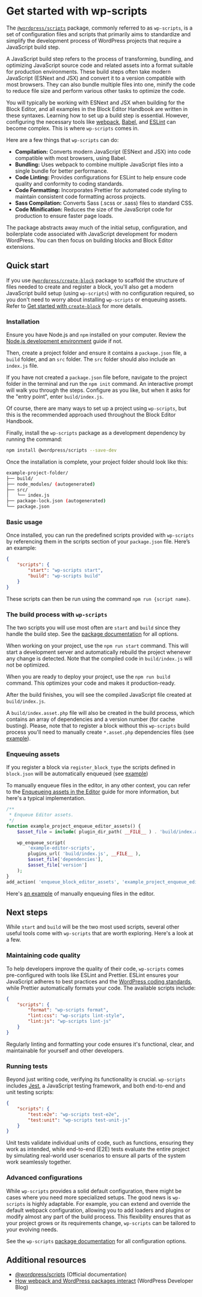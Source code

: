 # Get started with wp-scripts

The [`@wordpress/scripts`](https://developer.wordpress.org/block-editor/reference-guides/packages/packages-scripts/) package, commonly referred to as `wp-scripts`, is a set of configuration files and scripts that primarily aims to standardize and simplify the development process of WordPress projects that require a JavaScript build step.

A JavaScript build step refers to the process of transforming, bundling, and optimizing JavaScript source code and related assets into a format suitable for production environments. These build steps often take modern JavaScript (ESNext and JSX) and convert it to a version compatible with most browsers. They can also bundle multiple files into one, minify the code to reduce file size and perform various other tasks to optimize the code.

You will typically be working with ESNext and JSX when building for the Block Editor, and all examples in the Block Editor Handbook are written in these syntaxes. Learning how to set up a build step is essential. However, configuring the necessary tools like [webpack](https://webpack.js.org/), [Babel](https://babeljs.io/), and [ESLint](https://eslint.org/) can become complex. This is where `wp-scripts` comes in.

Here are a few things that `wp-scripts` can do:

-   **Compilation:** Converts modern JavaScript (ESNext and JSX) into code compatible with most browsers, using Babel.
-   **Bundling:** Uses webpack to combine multiple JavaScript files into a single bundle for better performance.
-   **Code Linting:** Provides configurations for ESLint to help ensure code quality and conformity to coding standards.
-   **Code Formatting:** Incorporates Prettier for automated code styling to maintain consistent code formatting across projects.
-   **Sass Compilation:** Converts Sass (.scss or .sass) files to standard CSS.
-   **Code Minification:** Reduces the size of the JavaScript code for production to ensure faster page loads.

The package abstracts away much of the initial setup, configuration, and boilerplate code associated with JavaScript development for modern WordPress. You can then focus on building blocks and Block Editor extensions.

## Quick start

<div class="callout callout-tip">
    If you use <a href="https://developer.wordpress.org/block-editor/getting-started/devenv/get-started-with-create-block/"><code>@wordpress/create-block</code></a> package to scaffold the structure of files needed to create and register a block, you'll also get a modern JavaScript build setup (using <code>wp-scripts</code>) with no configuration required, so you don't need to worry about installing <code>wp-scripts</code> or enqueuing assets. Refer to <a href="https://developer.wordpress.org/block-editor/getting-started/devenv/get-started-with-create-block/">Get started with <code>create-block</code></a> for more details.
</div>

### Installation

Ensure you have Node.js and `npm` installed on your computer. Review the [Node.js development environment](https://developer.wordpress.org/block-editor/getting-started/devenv/nodejs-development-environment/) guide if not.

Then, create a project folder and ensure it contains a `package.json` file, a `build` folder, and an `src` folder. The `src` folder should also include an `index.js` file.

If you have not created a `package.json` file before, navigate to the project folder in the terminal and run the `npm init` command. An interactive prompt will walk you through the steps. Configure as you like, but when it asks for the "entry point", enter `build/index.js`.

Of course, there are many ways to set up a project using `wp-scripts`, but this is the recommended approach used throughout the Block Editor Handbook.

Finally, install the `wp-scripts` package as a development dependency by running the command:

```bash
npm install @wordpress/scripts --save-dev
```

Once the installation is complete, your project folder should look like this:

```bash
example-project-folder/
├── build/
├── node_modules/ (autogenerated)
├── src/
│   └── index.js
├── package-lock.json (autogenerated)
└── package.json
```

### Basic usage

Once installed, you can run the predefined scripts provided with `wp-scripts` by referencing them in the scripts section of your `package.json` file. Here’s an example:

```json
{
	"scripts": {
		"start": "wp-scripts start",
		"build": "wp-scripts build"
	}
}
```

These scripts can then be run using the command `npm run {script name}`.

### The build process with `wp-scripts`

The two scripts you will use most often are `start` and `build` since they handle the build step. See the [package documentation](https://developer.wordpress.org/block-editor/packages/packages-scripts/) for all options.

When working on your project, use the `npm run start` command. This will start a development server and automatically rebuild the project whenever any change is detected. Note that the compiled code in `build/index.js` will not be optimized.

When you are ready to deploy your project, use the `npm run build` command. This optimizes your code and makes it production-ready.

After the build finishes, you will see the compiled JavaScript file created at `build/index.js`.

A `build/index.asset.php` file will also be created in the build process, which contains an array of dependencies and a version number (for cache busting). Please, note that to register a block without this `wp-scripts` build process you'll need to manually create `*.asset.php` dependencies files (see [example](https://github.com/WordPress/block-development-examples/tree/trunk/plugins/minimal-block-no-build-e621a6)).

### Enqueuing assets

If you register a block via `register_block_type` the scripts defined in `block.json` will be automatically enqueued (see [example](https://github.com/WordPress/block-development-examples/tree/trunk/plugins/minimal-block-ca6eda))

To manually enqueue files in the editor, in any other context, you can refer to the [Enqueueing assets in the Editor](https://developer.wordpress.org/block-editor/how-to-guides/enqueueing-assets-in-the-editor/) guide for more information, but here's a typical implementation.

```php
/**
 * Enqueue Editor assets.
 */
function example_project_enqueue_editor_assets() {
    $asset_file = include( plugin_dir_path( __FILE__ ) . 'build/index.asset.php');

    wp_enqueue_script(
        'example-editor-scripts',
        plugins_url( 'build/index.js', __FILE__ ),
        $asset_file['dependencies'],
        $asset_file['version']
    );
}
add_action( 'enqueue_block_editor_assets', 'example_project_enqueue_editor_assets' );
```

Here's [an example](https://github.com/WordPress/block-development-examples/tree/trunk/plugins/data-basics-59c8f8) of manually enqueuing files in the editor.

## Next steps

While `start` and `build` will be the two most used scripts, several other useful tools come with `wp-scripts` that are worth exploring. Here's a look at a few.

### Maintaining code quality

To help developers improve the quality of their code, `wp-scripts` comes pre-configured with tools like ESLint and Prettier. ESLint ensures your JavaScript adheres to best practices and the [WordPress coding standards](https://developer.wordpress.org/coding-standards/wordpress-coding-standards/), while Prettier automatically formats your code. The available scripts include:

```json
{
	"scripts": {
		"format": "wp-scripts format",
		"lint:css": "wp-scripts lint-style",
		"lint:js": "wp-scripts lint-js"
	}
}
```

Regularly linting and formatting your code ensures it's functional, clear, and maintainable for yourself and other developers.

### Running tests

Beyond just writing code, verifying its functionality is crucial. `wp-scripts` includes [Jest](https://jestjs.io/), a JavaScript testing framework, and both end-to-end and unit testing scripts:

```json
{
	"scripts": {
		"test:e2e": "wp-scripts test-e2e",
		"test:unit": "wp-scripts test-unit-js"
	}
}
```

Unit tests validate individual units of code, such as functions, ensuring they work as intended, while end-to-end (E2E) tests evaluate the entire project by simulating real-world user scenarios to ensure all parts of the system work seamlessly together.

### Advanced configurations

While `wp-scripts` provides a solid default configuration, there might be cases where you need more specialized setups. The good news is `wp-scripts` is highly adaptable. For example, you can extend and override the default webpack configuration, allowing you to add loaders and plugins or modify almost any part of the build process. This flexibility ensures that as your project grows or its requirements change, `wp-scripts` can be tailored to your evolving needs.

See the `wp-scripts` [package documentation](https://developer.wordpress.org/block-editor/packages/packages-scripts/) for all configuration options.

## Additional resources

-   [@wordpress/scripts](https://developer.wordpress.org/block-editor/reference-guides/packages/packages-scripts/) (Official documentation)
-   [How webpack and WordPress packages interact](https://developer.wordpress.org/news/2023/04/how-webpack-and-wordpress-packages-interact/) (WordPress Developer Blog)
